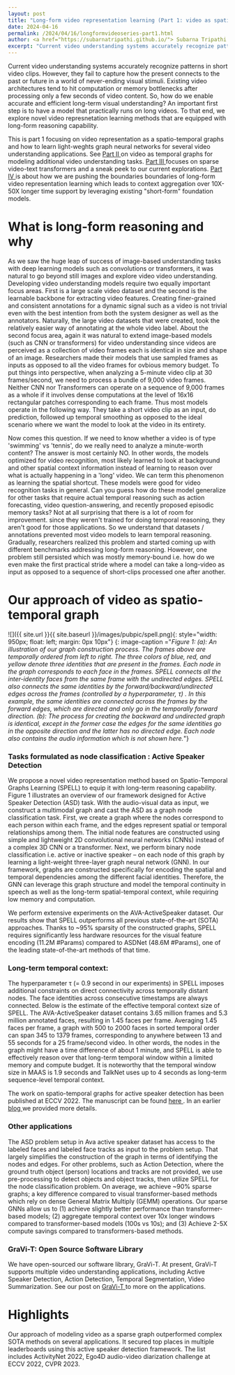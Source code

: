 ```yaml
---
layout: post
title: "Long-form video representation learning (Part 1: video as spatio-temporal graphs)"
date: 2024-04-16
permalink: /2024/04/16/longformvideoseries-part1.html
author: <a href="https://subarnatripathi.github.io/"> Subarna Tripathi </a>
excerpt: "Current video understanding systems accurately recognize patterns in short video clips, but fails to process a video content over a few seconds due to computation and memory bottleneck. We propose a video representation method based on a spatio-temporal graph learning (SPELL) to equip it with long-term reasoning ability... "  
---
```




Current video understanding systems accurately recognize patterns in short video clips. 
However, they fail to capture how the present connects to the past or future in a world of never-ending visual stimuli. 
Existing video architectures tend to hit computation or memory bottlenecks after processing only a few seconds of video content. 
So, how do we enable accurate and efficient long-term visual understanding? An important first step is to have a model that practically 
runs on long videos. To that end, we explore novel video represnetation learning methods that are equipped with long-form reasoning capability. 


This is part 1 focusing on video representation as a spatio-temporal graphs and how to learn light-weghts graph neural networks for several video understanding applications. See <a href="https://intelailabpage.github.io/2024/04/16/longformvideoseries-part2.html"> Part II </a> on video as temporal graphs for modeling additional video understanding tasks. 
<a href="https://intelailabpage.github.io/2024/04/16/longformvideoseries-part3.html"> Part III </a> focuses on sparse video-text transformers and a sneak peek to our current explorations. <a href="https://intelailabpage.github.io/2024/04/16/longformvideoseries-part4.html"> Part IV </a> is about how 
we are pushing the boundaries boundaries of long-form video representation learning which leads to context aggregation 
over 10X-50X longer time support by leveraging existing "short-form" foundation models.  


# What is long-form reasoning and why #

As we saw the huge leap of success of image-based understanding tasks with deep learning models such as 
convolutions or transformers, it was natural to go beyond still images and explore video video understanding. Developing video understanding models require two equally important focus areas. First is a large scale video dataset and the second is the learnable backbone for extracting video features. Creating finer-grained and consistent annotations for a dynamic signal such as a video is not trivial even with the best intention from both the system designer as well as the annotators. Naturally, the large video datasets that were created, took the relatively easier way of annotating at the whole video label. About the second focus area, again it was natural to extend image-based models (such as CNN or transformers) for video understanding since videos are perceived as a collection of video frames each is identical in size and shape of an image. Researchers made their models that use sampled frames as inputs as opposed to all the video frames for ovbious memory budget. To put things into perspective, when analyzing a 5-minute video clip at 30 frames/second, we need to process a bundle of 9,000 video frames. Neither CNN nor Transformers can operate on a sequence of 9,000 frames as a whole if it involves dense computations at the level of 16x16 rectangular patches corresponding to each frame. 
Thus most models operate in the following way. They take a short video clip as an input, do prediction, followed up temporal smoothing as opposed to the ideal scenario where we want the model to look at the video in its entirety. 

Now comes this question. If we need to know whether a video is of type 'swimming' vs 'tennis', do we really need to analyze a minute-worth content? The answer is most certainly NO. In other words, the models optimized for video recognition, most likely learned to look at background and other spatial context information instead of learning to reason over what is actually happening in a 'long' video. We can term this phenomenon as learning the spatial shortcut. These models were good for video recognition tasks in general. Can you guess how do these model generalize for other tasks that require actual temporal reasoning such as action forecasting, video question-answering, and recently proposed episodic memory tasks? Not at all surprising that there is a lot of room for improvement. since they weren't trained for doing temporal reasoning, they aren't good for those applications. So we understand that datasets / annotations prevented most video models to learn temporal reasoning. Gradually, researchers realized this problem and started coming up with different benchmarks addressing long-form reasoning. However, one problem still persisted which was mostly memory-bound i.e. how do we even make the first practical stride where a model can take a long-video as input as opposed to a sequence of short-clips processed one after another.  


# Our approach of video as spatio-temporal graph #

![]({{ site.url }}{{ site.baseurl }}/images/pubpic/spell.png){: style="width: 950px; float: left; margin: 0px 10px"} 
{: image-caption ="*Figure 1: (a): An illustration of our graph construction process. The frames above are temporally ordered from left to right. The three colors of blue, red, and yellow denote three identities that are present in the frames. Each node in the graph corresponds to each face in the frames. SPELL connects all the inter-identity faces from the same frame with the undirected edges. SPELL also connects the same identities by the forward/backward/undirected edges across the frames (controlled by a hyperparameter, τ) . In this example, the same identities are connected across the frames by the forward edges, which are directed and only go in the temporally forward direction. (b): The process for creating the backward and undirected graph is identical, except in the former case the edges for the same identities go in the opposite direction and the latter has no directed edge. Each node also contains the audio information which is not shown here.*"}


### Tasks formulated as node classification : Active Speaker Detection ###

We propose a novel video representation method based on Spatio-Temporal Graphs Learning (SPELL) to equip it with long-term reasoning capability. 
Figure 1 illustrates an overview of our framework designed for Active Speaker Detection (ASD) task. With the audio-visual data as input, we construct a multimodal graph and cast the ASD as a graph node classification task. First, we create a graph where the nodes correspond to each person within each frame, and the edges represent spatial or temporal relationships among them. The initial node features are constructed using simple and lightweight 2D convolutional neural networks (CNNs) instead of a complex 3D CNN or a transformer. Next, we perform binary node classification i.e. active or inactive speaker – on each node of this graph by learning a light-weight three-layer graph neural network (GNN). In our framework, graphs are constructed specifically for encoding the spatial and temporal dependencies among the different facial identities. Therefore, the GNN can leverage this graph structure and model the temporal continuity in speech as well as the long-term spatial-temporal context, while requiring low memory and computation.  

We perform extensive experiments on the AVA-ActiveSpeaker dataset. Our results show that SPELL outperforms all previous state-of-the-art (SOTA) approaches. Thanks to ~95% sparsity of the constructed graphs, SPELL requires significantly less hardware resources for the visual feature encoding (11.2M #Params) compared to ASDNet (48.6M #Params), one of the leading state-of-the-art methods of that time.

### Long-term temporal context: ###
The hyperparameter τ (= 0.9 second in our experiments) in SPELL imposes additional constraints on direct connectivity across temporally distant nodes. The face identities across consecutive timestamps are always connected. Below is the estimate of the effective temporal context size of SPELL. The AVA-ActiveSpeaker dataset contains 3.65 million frames and 5.3 million annotated faces, resulting in 1.45 faces per frame. Averaging 1.45 faces per frame, a graph with 500 to 2000 faces in sorted temporal order can span 345 to 1379 frames, corresponding to anywhere between 13 and 55 seconds for a 25 frame/second video. In other words, the nodes in the graph might have a time difference of about 1 minute, and SPELL is able to effectively reason over that long-term temporal window within a limited memory and compute budget. It is noteworthy that the temporal window size in MAAS is 1.9 seconds and TalkNet uses up to 4 seconds as long-term sequence-level temporal context.

The work on spatio-temporal graphs for active speaker detection has been published at ECCV 2022. The manuscript can be found <a href="https://link.springer.com/chapter/10.1007/978-3-031-19833-5_22"> here </a>. 
In an earlier <a href="https://community.intel.com/t5/Blogs/Tech-Innovation/Artificial-Intelligence-AI/Spatio-Temporal-Graphs-for-Long-Term-Video-Understanding/post/1425258#.Y1oG7jhUOBs.linkedin"> blog </a> we provided more details. 

### Other applications ###
The ASD problem setup in Ava active speaker dataset has access to the labeled faces and labeled face tracks as input to the problem setup. That largely simplifies the construction of the graph in terms of identifying the nodes and edges. For other problems, such as Action Detection, where the ground truth object (person) locations and tracks are not provided, we use pre-processing to detect objects and object tracks, then utilize SPELL for the node classification problem. On average, we achieve ~90% sparse graphs; a key difference compared to visual transformer-based methods which rely on dense General Matrix Multiply (GEMM) operations. Our sparse GNNs allow us to (1) achieve slightly better performance than transformer-based models; (2) aggregate temporal context over 10x longer windows compared to transformer-based models (100s vs 10s); and (3) Achieve 2-5X compute savings compared to transformers-based methods.

### GraVi-T: Open Source Software Library ###
We have open-sourced our software library, GraVi-T. At present, GraVi-T supports multiple video understanding applications, including Active Speaker Detection, Action Detection, Temporal Segmentation, Video Summarization. See our post on <a href="https://intelailabpage.github.io/2023/03/29/gravi-t.html"> GraVi-T </a> to more on the applications. 

# Highlights #
Our approach of modeling video as a sparse graph outperformed complex SOTA methods on several applications. It secured top places in multiple leaderboards using this active speaker detection framework. The list includes ActivityNet 2022, Ego4D audio-video diarization challenge at ECCV 2022, CVPR 2023. 




